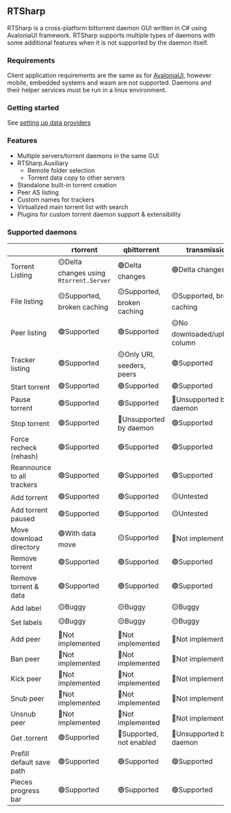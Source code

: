 
## RTSharp

RTSharp is a cross-platform bittorrent daemon GUI written in C# using AvaloniaUI framework. RTSharp supports multiple types of daemons with some additional features when it is not supported by the daemon itself.

### Requirements

Client application requirements are the same as for [AvaloniaUI](https://docs.avaloniaui.net/docs/faq#what-platforms-are-supported), however mobile, embedded systems and wasm are not supported.
Daemons and their helper services must be run in a linux environment.

### Getting started

See [setting up data providers](setup-dataproviders.md)

### Features

 - Multiple servers/torrent daemons in the same GUI
 - RTSharp.Auxiliary
   - Remote folder selection
   - Torrent data copy to other servers
 - Standalone built-in torrent creation
 - Peer AS listing
 - Custom names for trackers
 - Virtualized main torrent list with search
 - Plugins for custom torrent daemon support & extensibility

### Supported daemons

||rtorrent|qbittorrent|transmission|
|-|-|-|-|
|Torrent Listing|🟡Delta changes using `Rtorrent.Server`|🟢Delta changes|🟢Delta changes|
|File listing|🟡Supported, broken caching|🟡Supported, broken caching|🟡Supported, broken caching|
|Peer listing|🟢Supported|🟢Supported|🟡No downloaded/uploaded column|
|Tracker listing|🟢Supported|🟡Only URI, seeders, peers|🟢Supported|
|Start torrent|🟢Supported|🟢Supported|🟢Supported|
|Pause torrent|🟢Supported|🟢Supported|🔴Unsupported by daemon|
|Stop torrent|🟢Supported|🔴Unsupported by daemon|🟢Supported|
|Force recheck (rehash)|🟢Supported|🟢Supported|🟢Supported|
|Reannounce to all trackers|🟢Supported|🟢Supported|🟢Supported|
|Add torrent|🟢Supported|🟢Supported|🟡Untested|
|Add torrent paused|🟢Supported|🟢Supported|🟡Untested|
|Move download directory|🟢With data move|🟡Supported|🔴Not implemented|
|Remove torrent|🟢Supported|🟢Supported|🟢Supported|
|Remove torrent & data|🟢Supported|🟢Supported|🟢Supported|
|Add label|🟡Buggy|🟡Buggy|🟡Buggy|
|Set labels|🟡Buggy|🟡Buggy|🟡Buggy|
|Add peer|🔴Not implemented|🔴Not implemented|🔴Not implemented|
|Ban peer|🔴Not implemented|🔴Not implemented|🔴Not implemented|
|Kick peer|🔴Not implemented|🔴Not implemented|🔴Not implemented|
|Snub peer|🔴Not implemented|🔴Not implemented|🔴Not implemented|
|Unsnub peer|🔴Not implemented|🔴Not implemented|🔴Not implemented|
|Get .torrent|🟢Supported|🔴Supported, not enabled|🔴Unsupported by daemon|
|Prefill default save path|🟢Supported|🟢Supported|🟢Supported|
|Pieces progress bar|🟢Supported|🟢Supported|🟢Supported|